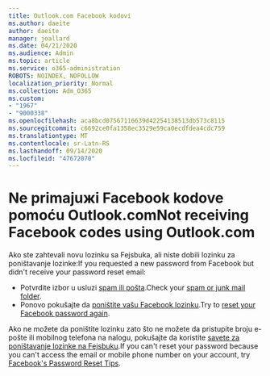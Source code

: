 ```yaml
---
title: Outlook.com Facebook kodovi
ms.author: daeite
author: daeite
manager: joallard
ms.date: 04/21/2020
ms.audience: Admin
ms.topic: article
ms.service: o365-administration
ROBOTS: NOINDEX, NOFOLLOW
localization_priority: Normal
ms.collection: Adm_O365
ms.custom:
- "1967"
- "9000338"
ms.openlocfilehash: aca8bcd07567116639d42254138513db573c8115
ms.sourcegitcommit: c6692ce0fa1358ec3529e59ca0ecdfdea4cdc759
ms.translationtype: MT
ms.contentlocale: sr-Latn-RS
ms.lasthandoff: 09/14/2020
ms.locfileid: "47672070"
---
```

# <a name="not-receiving-facebook-codes-using-outlookcom"></a><span data-ttu-id="0688f-102">Ne primajuжi Facebook kodove pomoću Outlook.com</span><span class="sxs-lookup"><span data-stu-id="0688f-102">Not receiving Facebook codes using Outlook.com</span></span>

<span data-ttu-id="0688f-103">Ako ste zahtevali novu lozinku sa Fejsbuka, ali niste dobili lozinku za poništavanje lozinke:</span><span class="sxs-lookup"><span data-stu-id="0688f-103">If you requested a new password from Facebook but didn't receive your password reset email:</span></span>

- <span data-ttu-id="0688f-104">Potvrdite izbor u usluzi [spam ili pošta](https://outlook.live.com/mail/junkemail).</span><span class="sxs-lookup"><span data-stu-id="0688f-104">Check your [spam or junk mail folder](https://outlook.live.com/mail/junkemail).</span></span>
- <span data-ttu-id="0688f-105">Ponovo pokušajte da [poništite vašu Facebook lozinku](https://aka.ms/facebook-password-reset).</span><span class="sxs-lookup"><span data-stu-id="0688f-105">Try to [reset your Facebook password again](https://aka.ms/facebook-password-reset).</span></span>

<span data-ttu-id="0688f-106">Ako ne možete da poništite lozinku zato što ne možete da pristupite broju e-pošte ili mobilnog telefona na nalogu, pokušajte da koristite [savete za poništavanje lozinke na Fejsbuku](https://aka.ms/facebook-password-help).</span><span class="sxs-lookup"><span data-stu-id="0688f-106">If you can't reset your password because you can't access the email or mobile phone number on your account, try [Facebook's Password Reset Tips](https://aka.ms/facebook-password-help).</span></span>
